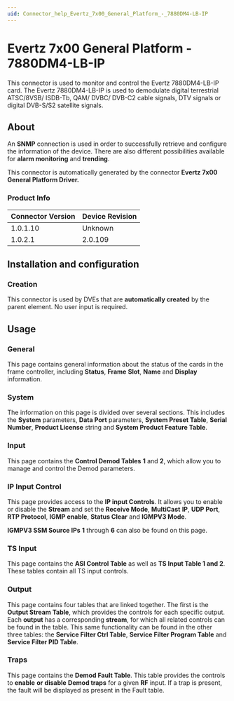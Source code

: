 ```yaml
---
uid: Connector_help_Evertz_7x00_General_Platform_-_7880DM4-LB-IP
---
```


# Evertz 7x00 General Platform - 7880DM4-LB-IP

This connector is used to monitor and control the Evertz 7880DM4-LB-IP card. The Evertz 7880DM4-LB-IP is used to demodulate digital terrestrial ATSC/8VSB/ ISDB-Tb, QAM/ DVBC/ DVB-C2 cable signals, DTV signals or digital DVB-S/S2 satellite signals.

## About

An **SNMP** connection is used in order to successfully retrieve and configure the information of the device. There are also different possibilities available for **alarm monitoring** and **trending**.

This connector is automatically generated by the connector **Evertz 7x00 General Platform Driver.**

### Product Info

| **Connector Version** | **Device Revision** |
|--------------------|---------------------|
| 1.0.1.10           | Unknown             |
| 1.0.2.1            | 2.0.109             |

## Installation and configuration

### Creation

This connector is used by DVEs that are **automatically created** by the parent element. No user input is required.

## Usage

### General

This page contains general information about the status of the cards in the frame controller, including **Status**, **Frame** **Slot**, **Name** and **Display** information.

### System

The information on this page is divided over several sections. This includes the **System** parameters, **Data Port** parameters, **System Preset Table**, **Serial Number**, **Product License** string and **System Product Feature Table**.

### Input

This page contains the **Control Demod Tables** **1** and **2**, which allow you to manage and control the Demod parameters.

### IP Input Control

This page provides access to the **IP input Controls**. It allows you to enable or disable the **Stream** and set the **Receive Mode**, **MultiCast** **IP**, **UDP Port**, **RTP Protocol**, **IGMP enable**, **Status Clear** and **IGMPV3 Mode**.

**IGMPV3 SSM Source IPs** **1** through **6** can also be found on this page.

### TS Input

This page contains the **ASI Control Table** as well as **TS Input Table 1 and 2**. These tables contain all TS input controls.

### Output

This page contains four tables that are linked together. The first is the **Output Stream Table**, which provides the controls for each specific output. Each **output** has a corresponding **stream**, for which all related controls can be found in the table. This same functionality can be found in the other three tables: the **Service Filter Ctrl Table**, **Service Filter Program Table** and **Service Filter PID Table**.

### Traps

This page contains the **Demod Fault Table**. This table provides the controls to **enable** **or** **disable** **Demod traps** for a given **RF** input. If a trap is present, the fault will be displayed as present in the Fault table.

